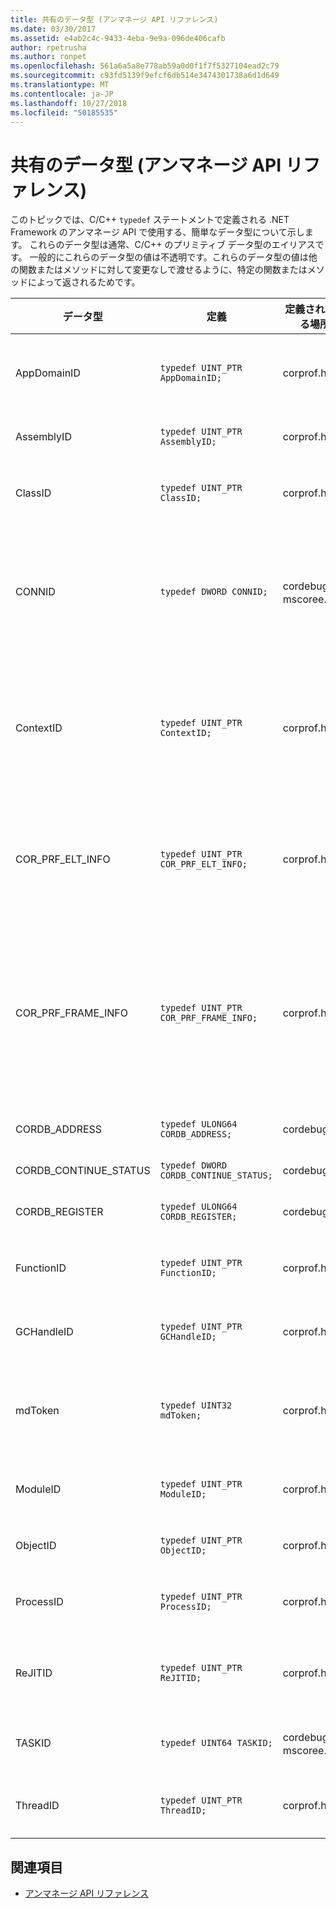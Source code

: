 ```yaml
---
title: 共有のデータ型 (アンマネージ API リファレンス)
ms.date: 03/30/2017
ms.assetid: e4ab2c4c-9433-4eba-9e9a-096de406cafb
author: rpetrusha
ms.author: ronpet
ms.openlocfilehash: 561a6a5a8e778ab59a0d0f1f7f5327104ead2c79
ms.sourcegitcommit: c93fd5139f9efcf6db514e3474301738a6d1d649
ms.translationtype: MT
ms.contentlocale: ja-JP
ms.lasthandoff: 10/27/2018
ms.locfileid: "50185535"
---
```

# <a name="common-data-types-unmanaged-api-reference"></a>共有のデータ型 (アンマネージ API リファレンス)
このトピックでは、C/C++ `typedef` ステートメントで定義される .NET Framework のアンマネージ API で使用する、簡単なデータ型について示します。 これらのデータ型は通常、C/C++ のプリミティブ データ型のエイリアスです。 一般的にこれらのデータ型の値は不透明です。これらのデータ型の値は他の関数またはメソッドに対して変更なしで渡せるように、特定の関数またはメソッドによって返されるためです。  
  
|データ型|定義|定義されている場所|説明|  
|---------------|----------------|----------------|-----------------|  
|AppDomainID|`typedef UINT_PTR AppDomainID;`|corprof.h|アプリケーション ドメインの識別子。|  
|AssemblyID|`typedef UINT_PTR AssemblyID;`|corprof.h|アセンブリの識別子。|  
|ClassID|`typedef UINT_PTR ClassID;`|corprof.h|マネージド クラスの識別子。|  
|CONNID|`typedef DWORD CONNID;`|cordebug.h、mscoree.h|Microsoft SQL Server のインスタンスへ接続されるスレッドの接続識別子。|  
|ContextID|`typedef UINT_PTR ContextID;`|corprof.h|特定のマネージド スレッドに関連付けられているコンテキストの識別子。|  
|COR_PRF_ELT_INFO|`typedef UINT_PTR COR_PRF_ELT_INFO;`|corprof.h|特定のスタック フレームに関する情報を表す不透明なハンドル。|  
|COR_PRF_FRAME_INFO|`typedef UINT_PTR COR_PRF_FRAME_INFO;`|corprof.h|スタック フレームを指す不透明なハンドル。 これは、自身が渡されるコールバックの間のみ有効です。|  
|CORDB_ADDRESS|`typedef ULONG64 CORDB_ADDRESS;`|cordebug.h|メモリ内アドレス。|  
|CORDB_CONTINUE_STATUS|`typedef DWORD CORDB_CONTINUE_STATUS;`|cordebug.h|継続状態。|  
|CORDB_REGISTER|`typedef ULONG64 CORDB_REGISTER;`|cordebug.h|CPU レジスタの値。|  
|FunctionID|`typedef UINT_PTR FunctionID;`|corprof.h|関数またはメソッドの識別子。|  
|GCHandleID|`typedef UINT_PTR GCHandleID;`|corprof.h|ガベージ コレクション ハンドル。|  
|mdToken|`typedef UINT32 mdToken;`|corprof.h|メタデータ トークン (メタデータ テーブル内の行)。|  
|ModuleID|`typedef UINT_PTR ModuleID;`|corprof.h|アセンブリ モジュールの識別子。|  
|ObjectID|`typedef UINT_PTR ObjectID;`|corprof.h|オブジェクトの識別子。|  
|ProcessID|`typedef UINT_PTR ProcessID;`|corprof.h|マネージ プロセスの識別子。|  
|ReJITID|`typedef UINT_PTR ReJITID;`|corprof.h|JIT コンパイルされた関数の識別子。|  
|TASKID|`typedef UINT64 TASKID;`|cordebug.h、mscoree.h|識別子、 [ICLRTask](../../../docs/framework/unmanaged-api/hosting/iclrtask-interface.md)インスタンス。|  
|ThreadID|`typedef UINT_PTR ThreadID;`|corprof.h|マネージド スレッドの識別子。|  
  
## <a name="see-also"></a>関連項目  
- [アンマネージ API リファレンス](../../../docs/framework/unmanaged-api/index.md)
